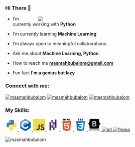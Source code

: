 
### Hi There 👋
<img align="right" width="400" src="https://media1.giphy.com/media/ahVlmHJzTMxygUxUou/giphy.gif?cid=790b761135021f797e0567ad64ca9a394cf368694dc0a39d&rid=giphy.gif&ct=s">

- I’m currently working with **Python**

- I’m currently learning **Machine Learning**

- I’m always open to meaningful collaborations.

- Ask me about **Machine Learning, Python**

- How to reach me **masmahbubalom@gmail.com**

- Fun fact **I'm a genius but lazy**

<h3 align="left">Connect with me:</h3>
<p align="left">
<a href="https://fb.com/masmahbubalom" target="blank"><img align="center" src="https://raw.githubusercontent.com/rahuldkjain/github-profile-readme-generator/master/src/images/icons/Social/facebook.svg" alt="masmahbubalom" height="30" width="40" /></a>
<a href="https://www.youtube.com/@masmahbubalom" target="blank"><img align="center" src="https://raw.githubusercontent.com/rahuldkjain/github-profile-readme-generator/master/src/images/icons/Social/youtube.svg" alt="masmahbubalom" height="30" width="40" /></a>
<a href="https://www.hackerrank.com/masmahbubalom" target="blank"><img align="center" src="https://raw.githubusercontent.com/rahuldkjain/github-profile-readme-generator/master/src/images/icons/Social/hackerrank.svg" alt="masmahbubalom" height="30" width="40" /></a>
</p>

<h3 align="left">My Skills:</h3>
<p align="left"> <a href="https://www.python.org" target="_blank" rel="noreferrer"> <img src="https://raw.githubusercontent.com/devicons/devicon/master/icons/python/python-original.svg" alt="python" width="40" height="40"/> </a> <a href="https://www.cprogramming.com/" target="_blank" rel="noreferrer"> <img src="https://raw.githubusercontent.com/devicons/devicon/master/icons/c/c-original.svg" alt="c" width="40" height="40"/> </a> <a href="https://developer.mozilla.org/en-US/docs/Web/JavaScript" target="_blank" rel="noreferrer"> <img src="https://raw.githubusercontent.com/devicons/devicon/master/icons/javascript/javascript-original.svg" alt="javascript" width="40" height="40"/> </a> <a href="https://pandas.pydata.org/" target="_blank" rel="noreferrer"> <img src="https://raw.githubusercontent.com/devicons/devicon/2ae2a900d2f041da66e950e4d48052658d850630/icons/pandas/pandas-original.svg" alt="pandas" width="40" height="40"/> </a> <a href="https://www.w3.org/html/" target="_blank" rel="noreferrer"> <img src="https://raw.githubusercontent.com/devicons/devicon/master/icons/html5/html5-original-wordmark.svg" alt="html5" width="40" height="40"/> </a> <a href="https://www.w3schools.com/css/" target="_blank" rel="noreferrer"> <img src="https://raw.githubusercontent.com/devicons/devicon/master/icons/css3/css3-original-wordmark.svg" alt="css3" width="40" height="40"/> </a> <a href="https://getbootstrap.com" target="_blank" rel="noreferrer"> <img src="https://raw.githubusercontent.com/devicons/devicon/master/icons/bootstrap/bootstrap-plain-wordmark.svg" alt="bootstrap" width="40" height="40"/> </a> <a href="https://git-scm.com/" target="_blank" rel="noreferrer"> <img src="https://www.vectorlogo.zone/logos/git-scm/git-scm-icon.svg" alt="git" width="40" height="40"/> </a>  <a href="https://www.figma.com/" target="_blank" rel="noreferrer"> <img src="https://www.vectorlogo.zone/logos/figma/figma-icon.svg" alt="figma" width="40" height="40"/> </a> </p>


<p><img align="center" src="https://github-readme-streak-stats.herokuapp.com?user=masmahbubalom&theme=tokyonight_duo&hide_border=true&border_radius=6.3" alt="masmahbubalom" /></p>

